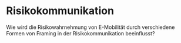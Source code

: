 # Risikokommunikation
Wie wird die Risikowahrnehmung von E-Mobilität durch verschiedene Formen von Framing in der Risikokommunikation beeinflusst?
